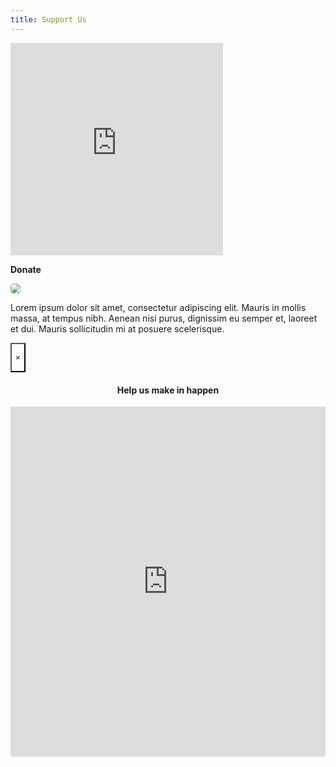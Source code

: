 ```yaml
---
title: Support Us
---
```

<div class="grid-container">

<div class="grid-x grid-padding-x align-middle">

<div id="widget" class="medium-6 cell">

<iframe src="https://app.theflybottle.com/status-badge/34eb936a-7519-4c20-973d-a37f2423dd76" scrolling="no" allowfullscreen="" width="340" height="340" frameborder="0"></iframe>

<a class="button medium expanded" data-open="donateModal" style="margin-bottom: 30px;" aria-controls="donateModal" aria-haspopup="true" tabindex="0"><strong>Donate</strong></a></div>

<div class="medium-6 cell">

<img src="https://goodshepherdtt.org/img/good-shepherd-church-tunapuna.jpg" style="border-radius: 5px;"/>

<p>Lorem ipsum dolor sit amet, consectetur adipiscing elit. Mauris in mollis massa, at tempus nibh. Aenean nisi purus, dignissim eu semper et, laoreet et dui. Mauris sollicitudin mi at posuere scelerisque.</p>

</div>

</div></div>

<div class="reveal full without-overlay" id="donateModal" data-reveal="" data-v-offset="0" role="dialog" aria-hidden="true" data-yeti-box="donateModal" data-resize="donateModal" data-n="exewxn-n">

<button class="close-button" data-close="" aria-label="Close modal" type="button" style="background: transparent;">

<span aria-hidden="true">×</span>

</button>

<br>

<center><h4>Help us make in happen</h4></center>

<iframe src="https://app.theflybottle.com/form-widget/34eb936a-7519-4c20-973d-a37f2423dd76" scrolling="no" allowfullscreen="" width="100%" height="560" frameborder="0"></iframe>

</div>
